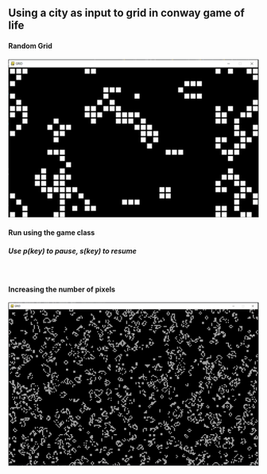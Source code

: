 ## Using a city as input to grid in conway game of life

#### Random Grid 
<img src="/Resources/conway_screen_shot.PNG"></img>

#### Run using the game class
##### Use p(key) to pause, s(key) to resume
<br/>

#### Increasing the number of pixels
<img src="/Resources/conway_small_pix.PNG"></img>